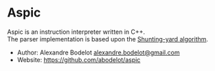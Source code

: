 Aspic
=====

Aspic is an instruction interpreter written in C++.  
The parser implementation is based upon the [Shunting-yard algorithm](http://en.wikipedia.org/wiki/Shunting-yard_algorithm).

* Author: Alexandre Bodelot <alexandre.bodelot@gmail.com>
* Website: https://github.com/abodelot/aspic

